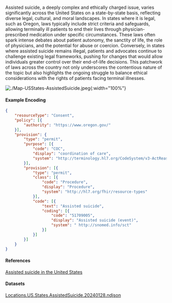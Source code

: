 
Assisted suicide, a deeply complex and ethically charged issue, varies significantly across the United States on a state-by-state basis, reflecting diverse legal, cultural, and moral landscapes. In states where it is legal, such as Oregon, laws typically include strict criteria and safeguards, allowing terminally ill patients to end their lives through physician-prescribed medication under specific circumstances. These laws often spark intense debates about patient autonomy, the sanctity of life, the role of physicians, and the potential for abuse or coercion. Conversely, in states where assisted suicide remains illegal, patients and advocates continue to challenge existing legal frameworks, pushing for changes that would allow individuals greater control over their end-of-life decisions. This patchwork of laws across the country not only underscores the contentious nature of the topic but also highlights the ongoing struggle to balance ethical considerations with the rights of patients facing terminal illnesses.


![./Map-USStates-AssistedSuicide.jpeg](./Map-USStates-AssistedSuicide.jpg){:width="100%"}



#### Example Encoding  

```json
{ 
    "resourceType": "Consent",
    "policy": [{        
        "authority": "https://www.oregon.gov/"
    }],
    "provision": {
        "type": "permit",
        "purpose": [{
            "code": "COC",
            "display": "coordination of care",
            "system": "http://terminology.hl7.org/CodeSystem/v3-ActReason"
        }],
        "provision": [{
            "type": "permit",
            "class": [{
                "code": "Procedure",
                "display": "Procedure",
                "system": "http://hl7.org/fhir/resource-types"
            }],
            "code": [{
                "text": "Assisted suicide",
                "coding": [{
                    "code": "51709005",
                    "display": "Assisted suicide (event)",
                    "system": " http://snomed.info/sct"
                }]
            }]
        }]
    }
}
```

#### References  
[Assisted suicide in the United States](https://en.wikipedia.org/wiki/Assisted_suicide_in_the_United_States)   


#### Datasets
[Locations.US.States.AssistedSuicide.20240128.ndjson](Locations.US.States.AssistedSuicide.20240128.ndjson)  